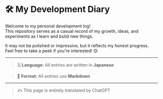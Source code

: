 # 🛠️ My Development Diary

Welcome to my personal development log!  
This repository serves as a casual record of my growth, ideas, and experiments as I learn and build new things.  

It may not be polished or impressive, but it reflects my honest progress.  
Feel free to take a peek if you're interested! 😊

---

> 🗒️ **Language:** All entries are written in **Japanese**

> 📘 **Format:** All entries use **Markdown** 

---

> ✍️ This page is entirely translated by ChatGPT

